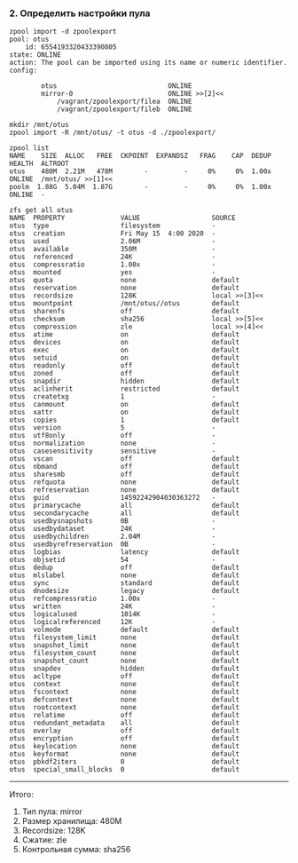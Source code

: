 ### 2. Определить настройки пула

    zpool import -d zpoolexport
    pool: otus
        id: 6554193320433390805
    state: ONLINE
    action: The pool can be imported using its name or numeric identifier.
    config:

            otus                            ONLINE
            mirror-0                        ONLINE >>[2]<<
                /vagrant/zpoolexport/filea  ONLINE
                /vagrant/zpoolexport/fileb  ONLINE

    mkdir /mnt/otus
    zpool import -R /mnt/otus/ -t otus -d ./zpoolexport/

    zpool list
    NAME    SIZE  ALLOC   FREE  CKPOINT  EXPANDSZ   FRAG    CAP  DEDUP    HEALTH  ALTROOT
    otus    480M  2.21M   478M        -         -     0%     0%  1.00x    ONLINE  /mnt/otus/ >>[1]<<
    poolm  1.88G  5.04M  1.87G        -         -     0%     0%  1.00x    ONLINE  -

    zfs get all otus
    NAME  PROPERTY              VALUE                  SOURCE
    otus  type                  filesystem             -
    otus  creation              Fri May 15  4:00 2020  -
    otus  used                  2.06M                  -
    otus  available             350M                   -
    otus  referenced            24K                    -
    otus  compressratio         1.00x                  -
    otus  mounted               yes                    -
    otus  quota                 none                   default
    otus  reservation           none                   default
    otus  recordsize            128K                   local >>[3]<<
    otus  mountpoint            /mnt/otus//otus        default
    otus  sharenfs              off                    default
    otus  checksum              sha256                 local >>[5]<<
    otus  compression           zle                    local >>[4]<<
    otus  atime                 on                     default
    otus  devices               on                     default
    otus  exec                  on                     default
    otus  setuid                on                     default
    otus  readonly              off                    default
    otus  zoned                 off                    default
    otus  snapdir               hidden                 default
    otus  aclinherit            restricted             default
    otus  createtxg             1                      -
    otus  canmount              on                     default
    otus  xattr                 on                     default
    otus  copies                1                      default
    otus  version               5                      -
    otus  utf8only              off                    -
    otus  normalization         none                   -
    otus  casesensitivity       sensitive              -
    otus  vscan                 off                    default
    otus  nbmand                off                    default
    otus  sharesmb              off                    default
    otus  refquota              none                   default
    otus  refreservation        none                   default
    otus  guid                  14592242904030363272   -
    otus  primarycache          all                    default
    otus  secondarycache        all                    default
    otus  usedbysnapshots       0B                     -
    otus  usedbydataset         24K                    -
    otus  usedbychildren        2.04M                  -
    otus  usedbyrefreservation  0B                     -
    otus  logbias               latency                default
    otus  objsetid              54                     -
    otus  dedup                 off                    default
    otus  mlslabel              none                   default
    otus  sync                  standard               default
    otus  dnodesize             legacy                 default
    otus  refcompressratio      1.00x                  -
    otus  written               24K                    -
    otus  logicalused           1014K                  -
    otus  logicalreferenced     12K                    -
    otus  volmode               default                default
    otus  filesystem_limit      none                   default
    otus  snapshot_limit        none                   default
    otus  filesystem_count      none                   default
    otus  snapshot_count        none                   default
    otus  snapdev               hidden                 default
    otus  acltype               off                    default
    otus  context               none                   default
    otus  fscontext             none                   default
    otus  defcontext            none                   default
    otus  rootcontext           none                   default
    otus  relatime              off                    default
    otus  redundant_metadata    all                    default
    otus  overlay               off                    default
    otus  encryption            off                    default
    otus  keylocation           none                   default
    otus  keyformat             none                   default
    otus  pbkdf2iters           0                      default
    otus  special_small_blocks  0                      default

---

Итого:

1. Тип пула: mirror
2. Размер хранилища: 480M
3. Recordsize: 128K
4. Сжатие: zle
5. Контрольная сумма: sha256
